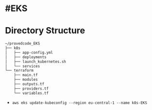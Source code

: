 # #EKS

# Directory Structure
```bash
~/provedcode_EKS
├── k8s
│   ├── app-config.yml
│   ├── deployments
│   ├── launch_kubernetes.sh
│   └── services
└── terraform
    ├── main.tf
    ├── modules
    ├── outputs.tf
    ├── providers.tf
    └── variables.tf
```
- ``aws eks update-kubeconfig --region eu-central-1 --name k8s-EKS``
